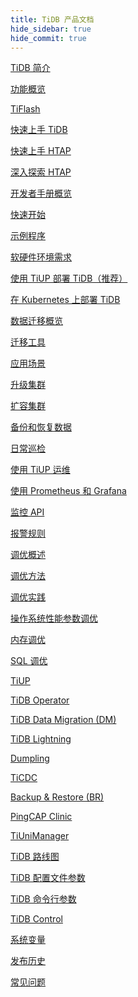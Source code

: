 ```yaml
---
title: TiDB 产品文档
hide_sidebar: true
hide_commit: true
---
```


<LearningPathContainer platform="tidb" title="TiDB" subTitle="TiDB 是 PingCAP 公司自主设计、研发的开源分布式关系型数据库。您可以在这里查看概念介绍、操作指南、应用开发、参考等产品文档。">

<LearningPath label="了解" icon="cloud1">

[TiDB 简介](https://docs.pingcap.com/zh/tidb/v6.6/overview)

[功能概览](https://docs.pingcap.com/zh/tidb/v6.6/basic-features)

[TiFlash](https://docs.pingcap.com/zh/tidb/v6.6/tiflash-overview)

</LearningPath>

<LearningPath label="试用" icon="cloud5">

[快速上手 TiDB](https://docs.pingcap.com/zh/tidb/v6.6/quick-start-with-tidb)

[快速上手 HTAP](https://docs.pingcap.com/zh/tidb/v6.6/quick-start-with-htap)

[深入探索 HTAP](https://docs.pingcap.com/zh/tidb/v6.6/explore-htap)

</LearningPath>

<LearningPath label="开发" icon="doc8">

[开发者手册概览](https://docs.pingcap.com/zh/tidb/v6.6/dev-guide-overview)

[快速开始](https://docs.pingcap.com/zh/tidb/v6.6/dev-guide-build-cluster-in-cloud)

[示例程序](https://docs.pingcap.com/zh/tidb/v6.6/dev-guide-sample-application-spring-boot)

</LearningPath>

<LearningPath label="部署" icon="deploy">

[软硬件环境需求](https://docs.pingcap.com/zh/tidb/v6.6/hardware-and-software-requirements)

[使用 TiUP 部署 TiDB（推荐）](https://docs.pingcap.com/zh/tidb/v6.6/production-deployment-using-tiup)

[在 Kubernetes 上部署 TiDB](https://docs.pingcap.com/zh/tidb-in-kubernetes/stable)

</LearningPath>

<LearningPath label="迁移" icon="cloud3">

[数据迁移概览](https://docs.pingcap.com/zh/tidb/v6.6/migration-overview)

[迁移工具](https://docs.pingcap.com/zh/tidb/v6.6/migration-tools)

[应用场景](https://docs.pingcap.com/zh/tidb/v6.6/migrate-aurora-to-tidb)

</LearningPath>

<LearningPath label="运维" icon="maintain">

[升级集群](https://docs.pingcap.com/zh/tidb/v6.6/upgrade-tidb-using-tiup)

[扩容集群](https://docs.pingcap.com/zh/tidb/v6.6/scale-tidb-using-tiup)

[备份和恢复数据](https://docs.pingcap.com/zh/tidb/v6.6/backup-and-restore-overview)

[日常巡检](https://docs.pingcap.com/zh/tidb/v6.6/daily-check)

[使用 TiUP 运维](https://docs.pingcap.com/zh/tidb/v6.6/maintain-tidb-using-tiup)

</LearningPath>

<LearningPath label="监控" icon="cloud6">

[使用 Prometheus 和 Grafana](https://docs.pingcap.com/zh/tidb/v6.6/tidb-monitoring-framework)

[监控 API](https://docs.pingcap.com/zh/tidb/v6.6/tidb-monitoring-api)

[报警规则](https://docs.pingcap.com/zh/tidb/v6.6/alert-rules)

</LearningPath>

<LearningPath label="调优" icon="tidb-cloud-tune">

[调优概述](https://docs.pingcap.com/zh/tidb/v6.6/performance-tuning-overview)

[调优方法](https://docs.pingcap.com/zh/tidb/v6.6/performance-tuning-methods)

[调优实践](https://docs.pingcap.com/zh/tidb/v6.6/performance-tuning-practices)

[操作系统性能参数调优](https://docs.pingcap.com/zh/tidb/v6.6/tune-operating-system)

[内存调优](https://docs.pingcap.com/zh/tidb/v6.6/configure-memory-usage)

[SQL 调优](https://docs.pingcap.com/zh/tidb/v6.6/sql-tuning-overview)

</LearningPath>

<LearningPath label="工具" icon="doc7">

[TiUP](https://docs.pingcap.com/zh/tidb/v6.6/tiup-overview)

[TiDB Operator](https://docs.pingcap.com/zh/tidb/v6.6/tidb-operator-overview)

[TiDB Data Migration (DM)](https://docs.pingcap.com/zh/tidb/v6.6/dm-overview)

[TiDB Lightning](https://docs.pingcap.com/zh/tidb/v6.6/tidb-lightning-overview)

[Dumpling](https://docs.pingcap.com/zh/tidb/v6.6/dumpling-overview)

[TiCDC](https://docs.pingcap.com/zh/tidb/v6.6/ticdc-overview)

[Backup & Restore (BR)](https://docs.pingcap.com/zh/tidb/v6.6/backup-and-restore-overview)

[PingCAP Clinic](https://docs.pingcap.com/zh/tidb/v6.6/clinic-introduction)

[TiUniManager](https://docs.pingcap.com/zh/tidb/v6.6/tiunimanager-overview)

</LearningPath>

<LearningPath label="参考" icon="cloud-dev">

[TiDB 路线图](https://docs.pingcap.com/zh/tidb/dev/tidb-roadmap)

[TiDB 配置文件参数](https://docs.pingcap.com/zh/tidb/v6.6/tidb-configuration-file)

[TiDB 命令行参数](https://docs.pingcap.com/zh/tidb/v6.6/command-line-flags-for-tidb-configuration)

[TiDB Control](https://docs.pingcap.com/zh/tidb/v6.6/tidb-control)

[系统变量](https://docs.pingcap.com/zh/tidb/v6.6/system-variables)

[发布历史](https://docs.pingcap.com/zh/tidb/v6.6/release-notes)

[常见问题](https://docs.pingcap.com/zh/tidb/v6.6/faq-overview)

</LearningPath>

</LearningPathContainer>
